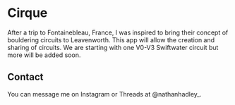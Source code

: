 # Cirque

After a trip to Fontainebleau, France, I was inspired to bring their concept of bouldering circuits to Leavenworth. This app will allow the creation and sharing of circuits. We are starting with one V0-V3 Swiftwater circuit but more will be added soon.

## Contact

You can message me on Instagram or Threads at @nathanhadley_.
